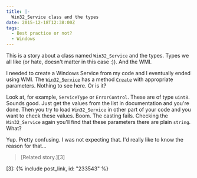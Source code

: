 ```yaml
---
title: |-
  Win32_Service class and the types
date: 2015-12-18T12:38:00Z
tags:
  - Best practice or not?
  - Windows
---
```

This is a story about a class named `Win32_Service` and the types. Types we all like (or hate, doesn't matter in this case :)). And the WMI.

<!-- excerpt -->

I needed to create a Windows Service from my code and I eventually ended using WMI. The [`Win32_Service`][1] has a method [`Create`][2] with appropriate parameters. Nothing to see here. Or is it?

Look at, for example, `ServiceType` or `ErrorControl`. These are of type `uint8`. Sounds good. Just get the values from the list in documentation and you're done. Then you try to load `Win32_Service` in other part of your code and you want to check these values. Boom. The casting fails. Checking the `Win32_Service` again you'll find that these parameters there are plain `string`. What?

Yup. Pretty confusing. I was not expecting that. I'd really like to know the reason for that...

> [Related story.][3]

[1]: https://msdn.microsoft.com/en-us/library/windows/desktop/aa394418(v=vs.85).aspx
[2]: https://msdn.microsoft.com/en-us/library/windows/desktop/aa389390(v=vs.85).aspx
[3]: {% include post_link, id: "233543" %}